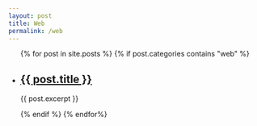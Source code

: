 ```yaml
---
layout: post
title: Web
permalink: /web
---
```

<ul class="">
    {% for post in site.posts %}
    {% if post.categories contains "web" %}
    <li>
        <h2><a href="{{ post.url }}">{{ post.title }}</a></h2>
        <p>{{ post.excerpt }}</p>
    </li>
    {% endif %}
    {% endfor%}
</ul>
